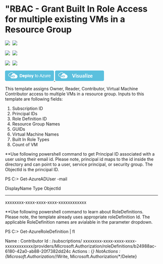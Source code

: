 # "RBAC - Grant Built In Role Access for multiple existing VMs in a Resource Group

<IMG SRC="https://azurequickstartsservice.blob.core.windows.net/badges/201-rbac-builtinrole-multipleVMs/PublicLastTestDate.svg" />&nbsp;
<IMG SRC="https://azurequickstartsservice.blob.core.windows.net/badges/201-rbac-builtinrole-multipleVMs/PublicDeployment.svg" />&nbsp;

<IMG SRC="https://azurequickstartsservice.blob.core.windows.net/badges/201-rbac-builtinrole-multipleVMs/FairfaxLastTestDate.svg" />&nbsp;
<IMG SRC="https://azurequickstartsservice.blob.core.windows.net/badges/201-rbac-builtinrole-multipleVMs/FairfaxDeployment.svg" />&nbsp;

<IMG SRC="https://azurequickstartsservice.blob.core.windows.net/badges/201-rbac-builtinrole-multipleVMs/BestPracticeResult.svg" />&nbsp;
<IMG SRC="https://azurequickstartsservice.blob.core.windows.net/badges/201-rbac-builtinrole-multipleVMs/CredScanResult.svg" />&nbsp;

<a href="https://portal.azure.com/#create/Microsoft.Template/uri/https%3A%2F%2Fraw.githubusercontent.com%2FAzure%2Fazure-quickstart-templates%2Fmaster%2F201-rbac-builtinrole-multipleVMs%2Fazuredeploy.json" target="_blank">
    <img src="https://raw.githubusercontent.com/Azure/azure-quickstart-templates/master/1-CONTRIBUTION-GUIDE/images/deploytoazure.png"/>
</a>
<a href="http://armviz.io/#/?load=https%3A%2F%2Fraw.githubusercontent.com%2FAzure%2Fazure-quickstart-templates%2Fmaster%2F201-rbac-builtinrole-multipleVMs%2Fazuredeploy.json" target="_blank">
  <img src="https://raw.githubusercontent.com/Azure/azure-quickstart-templates/master/1-CONTRIBUTION-GUIDE/images/visualizebutton.png"/>
</a>

This template assigns Owner, Reader, Contributor, Virtual Machine Contributor access to multiple VMs in a resource group. Inputs to this template are following fields:

1. Subscription ID
2. Principal IDs
3. Role Definition ID
4. Resource Group Names
5. GUIDs
6. Virtual Machine Names
7. Built In Role Types
8. Count of VM

**Use following powershell command to get Principal ID associated with a user using their email id. Please note, principal id maps to the id inside the directory and can point to a user, service principal, or security group. The ObjectId is the principal ID.

PS C:\> Get-AzureADUser -mail <email id>

DisplayName                    Type                           ObjectId
-----------                    ----                           --------
<NAME>                                                        xxxxxxxx-xxxx-xxxx-xxxx-xxxxxxxxxxxx


**Use following powershell command to learn about RoleDefinitions. Please note, the template already uses appropriate roleDefinition Id. The applicable RoleDefinition names are avialable in the parameter dropdown. 

PS C:\> Get-AzureRoleDefinition | fl

Name       : Contributor
Id         : /subscriptions/ xxxxxxxx-xxxx-xxxx-xxxx-xxxxxxxxxxxx/providers/Microsoft.Authorization/roleDefinitions/b24988ac-6180-42a0-ab88-20f7382dd24c
Actions    : {*}
NotActions : {Microsoft.Authorization/*/Write, Microsoft.Authorization/*/Delete} 

